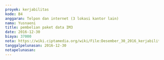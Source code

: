 ```yaml
---
proyek: kerjabilitas
kode: B4
anggaran: Telpon dan internet (3 lokasi kantor lain)
nama: Yusnaeni
title: pembelian paket data IM3
date: 2016-12-30
biaya: 37000
nota: https://wiki.ciptamedia.org/wiki/File:Desember_30_2016_kerjabilitas_B4_internet_neni.jpg
tanggalpelunasan: 2016-12-30
notapelunasan:
---
```


